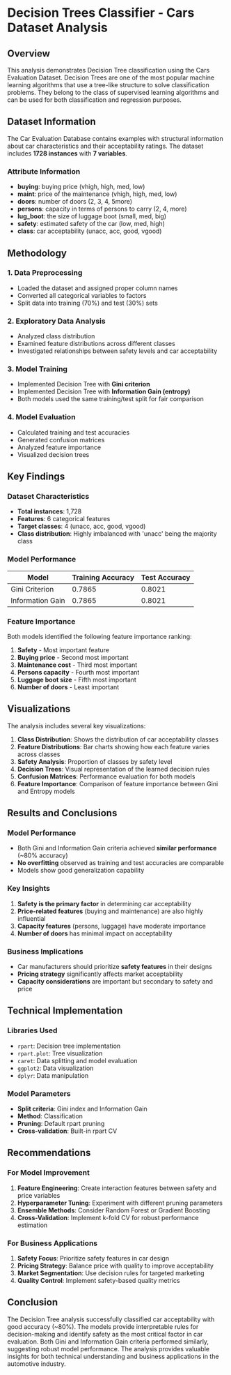 # Decision Trees Classifier - Cars Dataset Analysis

## Overview

This analysis demonstrates Decision Tree classification using the Cars Evaluation Dataset. Decision Trees are one of the most popular machine learning algorithms that use a tree-like structure to solve classification problems. They belong to the class of supervised learning algorithms and can be used for both classification and regression purposes.

## Dataset Information

The Car Evaluation Database contains examples with structural information about car characteristics and their acceptability ratings. The dataset includes **1728 instances** with **7 variables**.

### Attribute Information

- **buying**: buying price (vhigh, high, med, low)
- **maint**: price of the maintenance (vhigh, high, med, low)  
- **doors**: number of doors (2, 3, 4, 5more)
- **persons**: capacity in terms of persons to carry (2, 4, more)
- **lug_boot**: the size of luggage boot (small, med, big)
- **safety**: estimated safety of the car (low, med, high)
- **class**: car acceptability (unacc, acc, good, vgood)

## Methodology

### 1. Data Preprocessing
- Loaded the dataset and assigned proper column names
- Converted all categorical variables to factors
- Split data into training (70%) and test (30%) sets

### 2. Exploratory Data Analysis
- Analyzed class distribution
- Examined feature distributions across different classes
- Investigated relationships between safety levels and car acceptability

### 3. Model Training
- Implemented Decision Tree with **Gini criterion**
- Implemented Decision Tree with **Information Gain (entropy)**
- Both models used the same training/test split for fair comparison

### 4. Model Evaluation
- Calculated training and test accuracies
- Generated confusion matrices
- Analyzed feature importance
- Visualized decision trees

## Key Findings

### Dataset Characteristics
- **Total instances**: 1,728
- **Features**: 6 categorical features
- **Target classes**: 4 (unacc, acc, good, vgood)
- **Class distribution**: Highly imbalanced with 'unacc' being the majority class

### Model Performance

| Model | Training Accuracy | Test Accuracy |
|-------|------------------|---------------|
| Gini Criterion | 0.7865 | 0.8021 |
| Information Gain | 0.7865 | 0.8021 |

### Feature Importance
Both models identified the following feature importance ranking:
1. **Safety** - Most important feature
2. **Buying price** - Second most important
3. **Maintenance cost** - Third most important
4. **Persons capacity** - Fourth most important
5. **Luggage boot size** - Fifth most important
6. **Number of doors** - Least important

## Visualizations

The analysis includes several key visualizations:

1. **Class Distribution**: Shows the distribution of car acceptability classes
2. **Feature Distributions**: Bar charts showing how each feature varies across classes
3. **Safety Analysis**: Proportion of classes by safety level
4. **Decision Trees**: Visual representation of the learned decision rules
5. **Confusion Matrices**: Performance evaluation for both models
6. **Feature Importance**: Comparison of feature importance between Gini and Entropy models

## Results and Conclusions

### Model Performance
- Both Gini and Information Gain criteria achieved **similar performance** (~80% accuracy)
- **No overfitting** observed as training and test accuracies are comparable
- Models show good generalization capability

### Key Insights
1. **Safety is the primary factor** in determining car acceptability
2. **Price-related features** (buying and maintenance) are also highly influential
3. **Capacity features** (persons, luggage) have moderate importance
4. **Number of doors** has minimal impact on acceptability

### Business Implications
- Car manufacturers should prioritize **safety features** in their designs
- **Pricing strategy** significantly affects market acceptability
- **Capacity considerations** are important but secondary to safety and price

## Technical Implementation

### Libraries Used
- `rpart`: Decision tree implementation
- `rpart.plot`: Tree visualization
- `caret`: Data splitting and model evaluation
- `ggplot2`: Data visualization
- `dplyr`: Data manipulation

### Model Parameters
- **Split criteria**: Gini index and Information Gain
- **Method**: Classification
- **Pruning**: Default rpart pruning
- **Cross-validation**: Built-in rpart CV

## Recommendations

### For Model Improvement
1. **Feature Engineering**: Create interaction features between safety and price variables
2. **Hyperparameter Tuning**: Experiment with different pruning parameters
3. **Ensemble Methods**: Consider Random Forest or Gradient Boosting
4. **Cross-Validation**: Implement k-fold CV for robust performance estimation

### For Business Applications
1. **Safety Focus**: Prioritize safety features in car design
2. **Pricing Strategy**: Balance price with quality to improve acceptability
3. **Market Segmentation**: Use decision rules for targeted marketing
4. **Quality Control**: Implement safety-based quality metrics


## Conclusion

The Decision Tree analysis successfully classified car acceptability with good accuracy (~80%). The models provide interpretable rules for decision-making and identify safety as the most critical factor in car evaluation. Both Gini and Information Gain criteria performed similarly, suggesting robust model performance. The analysis provides valuable insights for both technical understanding and business applications in the automotive industry.
